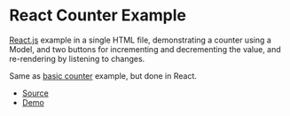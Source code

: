 # React Counter Example

[React.js](https://facebook.github.com/react) example in a single HTML file, demonstrating a counter using a Model, and two buttons for incrementing and decrementing the value, and re-rendering by listening to changes.

Same as [basic counter](../counter/README.md) example, but done in React.

* [Source](https://github.com/fahad19/tydel/tree/master/examples/react-counter)
* [Demo](https://fahad19.github.io/tydel-demos/react-counter)
